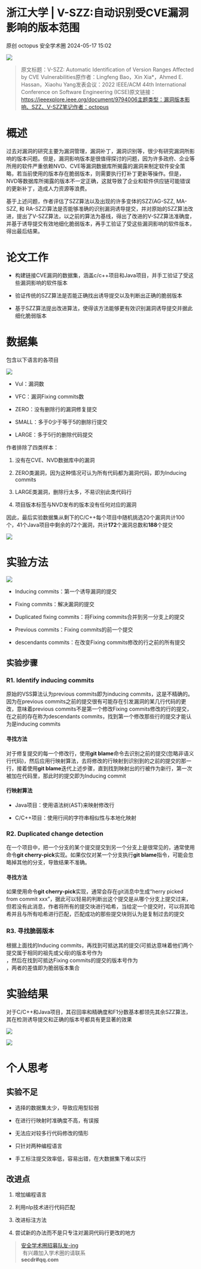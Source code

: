 #  浙江大学 | V-SZZ:自动识别受CVE漏洞影响的版本范围   
原创 octopus  安全学术圈   2024-05-17 15:02  
  
![](https://mmbiz.qpic.cn/sz_mmbiz_png/6Dibw6L070WG8ZAibok7AlDEg9wTiaLibq1rHsz5Y1q8QLGYqhXRicwFNqeF6In5gTNFuhazfb2iaXBMu4lU7b05ST8A/640?wx_fmt=png&from=appmsg "")  
> 原文标题：V-SZZ: Automatic Identification of Version Ranges Affected by CVE Vulnerabilities原作者：Lingfeng Bao，Xin Xia*，Ahmed E. Hassan，Xiaohu Yang发表会议：2022 IEEE/ACM 44th International Conference on Software Engineering (ICSE)原文链接：https://ieeexplore.ieee.org/document/9794006主题类型：漏洞版本影响、SZZ、V-SZZ笔记作者：octopus  
  
# 概述  
  
过去对漏洞的研究主要为漏洞管理，漏洞补丁，漏洞识别等，很少有研究漏洞所影响的版本问题。但是，漏洞影响版本是很值得探讨的问题，因为许多政府、企业等所用的软件严重依赖NVD、CVE等漏洞数据库所揭露的漏洞来制定软件安全策略，若当前使用的版本存在脆弱版本，则需要执行打补丁更新等操作。但是，NVD等数据库所揭露的版本不一定正确，这就导致了企业和软件供应链可能错误的更新补丁，造成人力资源等浪费。  
  
基于上述问题，作者评估了SZZ算法以及出现的许多变体的SZZ(AG-SZZ, MA-SZZ, 和 RA-SZZ)算法是否能够准确的识别漏洞诱导提交，并对原始的SZZ算法改进，提出了V-SZZ算法，以之前的算法为基线，得出了改进的V-SZZ算法准确度，并基于诱导提交有效地细化脆弱版本，再手工验证了受这些漏洞影响的软件版本，得出最后结果。  
# 论文工作  
- 构建链接CVE漏洞的数据集，涵盖c/c++项目和Java项目，并手工验证了受这些漏洞影响的软件版本  
  
- 验证传统的SZZ算法是否能正确找出诱导提交以及判断出正确的脆弱版本  
  
- 基于SZZ算法提出改进算法，使得该方法能够更有效识别漏洞诱导提交并据此细化脆弱版本  
  
# 数据集  
  
包含以下语言的各项目  
  
![](https://mmbiz.qpic.cn/sz_mmbiz_png/6Dibw6L070WG8ZAibok7AlDEg9wTiaLibq1r64AL98gozhTibrJ7iabT1zvHZKIicGHg4uicZBL6Fbogaup5oPAlewF0Yw/640?wx_fmt=png&from=appmsg "")  
- Vul：漏洞数  
  
- VFC：漏洞Fixing commits数  
  
- ZERO：没有删除行的漏洞修复提交  
  
- SMALL：多于0少于等于5的删除行提交  
  
- LARGE：多于5行的删除代码提交  
  
作者排除了四类样本：  
1. 没有在CVE、NVD数据库中的漏洞  
  
1. ZERO类漏洞，因为这种情况可认为所有代码都为漏洞代码，即为Inducing commits  
  
1. LARGE类漏洞，删除行太多，不易识别此类代码行  
  
1. 项目版本标签与NVD发布的版本没有任何对应的漏洞  
  
因此，最后实验数据集从剩下的C/C++每个项目中随机挑选20个漏洞共计100个，41个Java项目中剩余的72个漏洞，共计**172**个漏洞总数和**188**个提交  
  
![](https://mmbiz.qpic.cn/sz_mmbiz_png/6Dibw6L070WG8ZAibok7AlDEg9wTiaLibq1rIdpFiaau8YWPacDTibtnut4RnIYAmQhs8tBj2AibGQ8XE4Jxsol4cA4Ug/640?wx_fmt=png&from=appmsg "")  
# 实验方法  
  
![](https://mmbiz.qpic.cn/sz_mmbiz_png/6Dibw6L070WG8ZAibok7AlDEg9wTiaLibq1rD6rrtqVmxtibrJGGU0kKAdyQewqvLLLw7ANLjOyQH48xCXgmCltShWw/640?wx_fmt=png&from=appmsg "")  
- Inducing commits：第一个诱导漏洞的提交  
  
- Fixing commits：解决漏洞的提交  
  
- Duplicated fixing commits：将Fixing commits合并到另一分支上的提交  
  
- Previous commits：Fixing commits的前一个提交  
  
- descendants commits：在改变Fixing commits修改的行之前的所有提交  
  
## 实验步骤  
### R1. Identify inducing commits  
  
原始的VSS算法认为previous commits即为inducing commits，这是不精确的。因为在previous commits之前的提交很有可能存在引发漏洞的某几行代码的更改，意味着previous commits不是第一个修改Fixing commits修改的行的提交，在之前的存在称为descendants commits，找到第一个修改那些行的提交才能认为是inducing commits  
#### 寻找方法  
  
对于修复提交的每一个修改行，使用**git blame**命令去识别之前的提交(忽略非语义行代码)，然后应用行映射算法，去将修改的行映射到识别到的之前的提交的那一行，接着使用**git blame**迭代上述步骤，直到找到映射出的行被作为新行，第一次被加在代码里，那此时的提交即为Inducing commit  
#### 行映射算法  
- Java项目：使用语法树(AST)来映射修改行  
  
- C/C++项目：使用行间的字符串相似性与本地化映射  
  
### R2. Duplicated change detection  
  
在一个项目中，把一个分支的某个提交提交到另一个分支上是很常见的，通常使用命令**git cherry-pick**实现。如果仅仅对某一个分支执行**git blame**指令，可能会忽略掉其他的分支，导致结果不准确。  
#### 寻找方法  
  
如果使用命令**git cherry-pick**实现，通常会存在git消息中生成“herry picked from commit xxx”，据此可以轻易的判断出这个提交是从哪个分支上提交过来，但若没有此消息，作者将所有的提交块进行哈希，当给定一个提交时，可以将其哈希并且与所有哈希进行匹配，匹配成功的那些提交块则认为是复制过去的提交  
### R3. 寻找脆弱版本  
  
根据上面找的Inducing commits，再找到可抵达其的提交(可抵达意味着他们两个提交属于相同的祖先或父母)的版本号作为  
，然后在找到可抵达Fixing commits的提交的版本号作为  
，两者的差值即为脆弱版本集合  
# 实验结果  
  
对于C/C++和Java项目，其召回率和精确度和F1分数基本都领先其余SZZ算法，其在检测诱导提交和正确的版本号都具有更显著的效果  
  
![](https://mmbiz.qpic.cn/sz_mmbiz_png/6Dibw6L070WG8ZAibok7AlDEg9wTiaLibq1rJL0BKAian05SibB0PSOaQeQgVvfARTLXicOooAn6fUDUqfZqPucwtXAicQ/640?wx_fmt=png&from=appmsg "")  
  
![](https://mmbiz.qpic.cn/sz_mmbiz_png/6Dibw6L070WG8ZAibok7AlDEg9wTiaLibq1raDWgUMFLjfwlyzib2n2OKIvZIC8yM2eGv27zl3jU6KH68uqjqYNOY4A/640?wx_fmt=png&from=appmsg "")  
# 个人思考  
## 实验不足  
- 选择的数据集太少，导致应用型较弱  
  
- 在进行行映射时准确度不高，有误报  
  
- 无法应对较多行代码修改的情形  
  
- 只针对两种编程语言  
  
- 手工标注提交效率低，容易出错，在大数据集下难以实行  
  
## 改进点  
1. 增加编程语言  
  
1. 利用nlp技术进行代码匹配  
  
1. 改进标注方法  
  
1. 尝试新的办法而不是只专注对漏洞代码行更改的地方  
  
  
  
> [安全学术圈招募队友-ing](http://mp.weixin.qq.com/s?__biz=MzU5MTM5MTQ2MA==&mid=2247484475&idx=1&sn=2c91c6a161d1c5bc3b424de3bccaaee0&chksm=fe2efbb0c95972a67513c3340c98e20c752ca06d8575838c1af65fc2d6ddebd7f486aa75f6c3&scene=21#wechat_redirect)  
 有兴趣加入学术圈的请联系   
**secdr#qq.com**  
  
  
  
